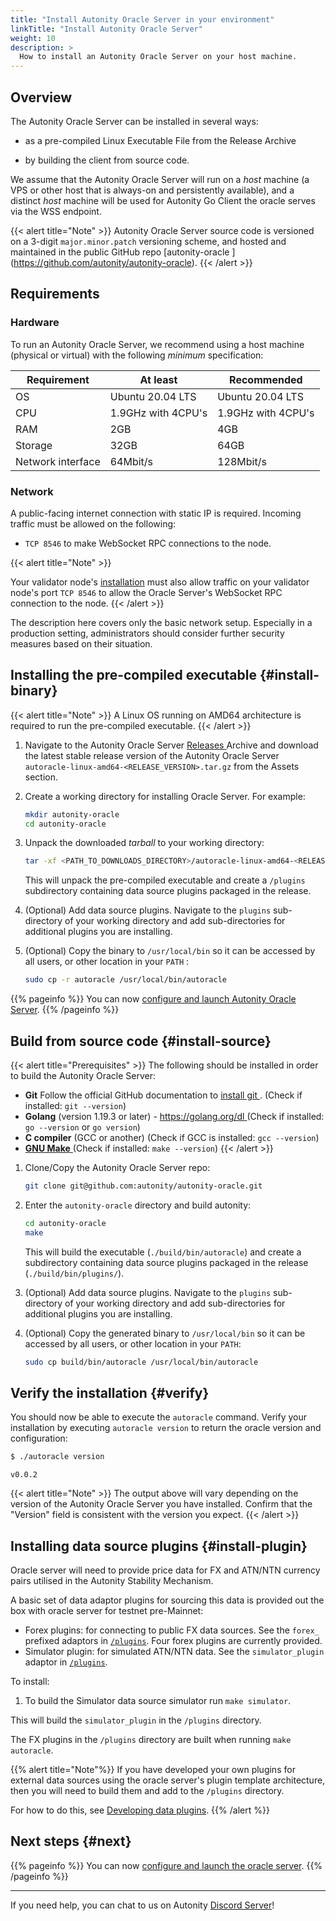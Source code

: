 ```yaml
---
title: "Install Autonity Oracle Server in your environment"
linkTitle: "Install Autonity Oracle Server"
weight: 10
description: >
  How to install an Autonity Oracle Server on your host machine.
---
```


## Overview

The Autonity Oracle Server can be installed in several ways:

- as a pre-compiled Linux Executable File from the Release Archive
<!-- - in a Docker container -->
- by building the client from source code.

We assume that the Autonity Oracle Server will run on a _host_ machine (a VPS or other host that is always-on and persistently available), and a distinct _host_ machine will be used for Autonity Go Client the oracle serves via the WSS endpoint.

{{< alert title="Note" >}}
Autonity Oracle Server source code is versioned on a 3-digit `major.minor.patch` versioning scheme, and hosted and maintained in the public GitHub repo [autonity-oracle <i class='fas fa-external-link-alt'></i>] (https://github.com/autonity/autonity-oracle).
{{< /alert >}}

## Requirements

### Hardware

To run an Autonity Oracle Server, we recommend using a host machine (physical or virtual) with the following _minimum_ specification:

| Requirement	 | At least | Recommended|
|-------------|----------|------------|
| OS | Ubuntu 20.04 LTS | Ubuntu 20.04 LTS |
| CPU |1.9GHz with 4CPU's |  1.9GHz with 4CPU's |
| RAM |2GB |  4GB |
| Storage |32GB |  64GB |
| Network interface	| 64Mbit/s |  128Mbit/s |

### Network

A public-facing internet connection with static IP is required.  Incoming traffic must be allowed on the following:

* `TCP 8546` to make WebSocket RPC connections to the node.

{{< alert title="Note" >}}

Your validator node's [installation](/node-operators/install-aut/#network) must also allow traffic on your validator node's port `TCP 8546` to allow the Oracle Server's WebSocket RPC connection to the node.
{{< /alert >}}

The description here covers only the basic network setup. Especially in a production setting, administrators should consider further security measures based on their situation.

## Installing the pre-compiled executable {#install-binary}

{{< alert title="Note" >}}
  A Linux OS running on AMD64 architecture is required to run the pre-compiled executable.
{{< /alert >}}

1. Navigate to the Autonity Oracle Server [Releases <i class='fas fa-external-link-alt'></i>](https://github.com/autonity/autonity-oracle/releases) Archive and download the latest stable release version of the Autonity Oracle Server `autoracle-linux-amd64-<RELEASE_VERSION>.tar.gz` from the Assets section.

2. Create a working directory for installing Oracle Server. For example:

    ```bash
    mkdir autonity-oracle
    cd autonity-oracle
    ```

3. Unpack the downloaded _tarball_ to your working directory:

    ```bash
    tar -xf <PATH_TO_DOWNLOADS_DIRECTORY>/autoracle-linux-amd64-<RELEASE_VERSION>.tar.gz
    ```
    This will unpack the pre-compiled executable and create a `/plugins` subdirectory containing data source plugins packaged in the release.

4. (Optional) Add data source plugins. Navigate to the `plugins` sub-directory of your working directory and add sub-directories for additional plugins you are installing.

5. (Optional) Copy the binary to `/usr/local/bin` so it can be accessed by all users, or other location in your `PATH` :

    ```bash
    sudo cp -r autoracle /usr/local/bin/autoracle
    ```

{{% pageinfo %}}
You can now [configure and launch Autonity Oracle Server](/oracle/run-oracle/#run-binary).
{{% /pageinfo %}}

<!--
## Installing the Docker image {#install-docker}

{{< alert title="Note" >}}
Follow the official Docker documentation to [install Docker <i class='fas fa-external-link-alt'></i>](https://docs.docker.com/engine/install/) onto the host machine and [follow the post-installation steps <i class='fas fa-external-link-alt'></i>](https://docs.docker.com/engine/install/linux-postinstall/) to customise for your environment.

By default Docker needs to be run with `sudo`. To avoid using root privileges in the terminal (and error messages if you forget to use `sudo`), consider following the step to [Manage Docker as a non-root user <i class='fas fa-external-link-alt'></i>](https://docs.docker.com/engine/install/linux-postinstall/#manage-docker-as-a-non-root-user).

Consider also [configuring Docker to start on boot <i class='fas fa-external-link-alt'></i>](https://docs.docker.com/engine/install/linux-postinstall/#configure-docker-to-start-on-boot).
{{< /alert >}}

{{< alert title="Optional but recommended" >}}

To limit the size of the log files, add the following to the file `/etc/docker/daemon.json` (create it if it does not exist):

```json
{
  "log-driver": "json-file",
  "log-opts": {
    "max-size": "500m",
    "max-file": "20"
  }
}
```

Restart the Docker service to ensure the change is reflected:

``` bash
sudo systemctl restart docker
```
{{< /alert >}}

1. Pull the Autonity Go Client image from the Github Container Registry:
    ```bash
    docker pull ghcr.io/autonity/autonity:latest
    ```

   (where `latest` can be replaced with another version)

   {{< alert title="Note" >}}
   For more information on using and pulling Docker images from GHCR, see GitHub docs [Working with the container registry <i class='fas fa-external-link-alt'></i>](https://docs.github.com/en/packages/working-with-a-github-packages-registry/working-with-the-container-registry).
   {{< /alert >}}

1. Verify the authenticity of the Autonity Docker images against the official [image digests <i class='fas fa-external-link-alt'></i>](https://github.com/autonity/autonity/pkgs/container/autonity/versions):

    ```bash
    docker images --digests ghcr.io/autonity/autonity
    REPOSITORY                               TAG       DIGEST                                                                    IMAGE ID       CREATED        SIZE
    ghcr.io/autonity/autonity                latest    sha256:0eb561ce19ed3617038b022db89586f40abb9580cb0c4cd5f28a7ce74728a3d4   3375da450343   3 weeks ago    51.7MB
    ```
-->
<!-- TODO: Check this works

If using Docker, the setup of the image can be verified with:

```bash
$ docker run --rm ghcr.io/autonity/autonity:latest version
```
```
Autonity
Version: 0.10.1
Architecture: amd64
Protocol Versions: [66]
Go Version: go1.17.10
Operating System: linux
GOPATH=
GOROOT=/usr/local/go
```
-->
<!--
{{% pageinfo %}}
You can now [configure and launch oracle server](/oracle/run-oracle/#run-docker).
{{% /pageinfo %}}
-->
## Build from source code {#install-source}

{{< alert title="Prerequisites" >}}
The following should be installed in order to build the Autonity Oracle Server:
- **Git** Follow the official GitHub documentation to [install git <i class='fas fa-external-link-alt'></i>](https://git-scm.com/book/en/v2/Getting-Started-Installing-Git). (Check if installed:  `git --version`)
- **Golang** (version 1.19.3 or later) - [https://golang.org/dl <i class='fas fa-external-link-alt'></i>](https://golang.org/dl) (Check if installed:  `go --version` or `go version`)
- **C compiler** (GCC or another) (Check if GCC is installed:  `gcc --version`)
- [**GNU Make** <i class='fas fa-external-link-alt'></i>](https://www.gnu.org/software/make/) (Check if installed:  `make --version`)
{{< /alert >}}


1. Clone/Copy the Autonity Oracle Server repo:

    ```bash
    git clone git@github.com:autonity/autonity-oracle.git
    ```

2. Enter the `autonity-oracle` directory and build autonity:

    ```bash
    cd autonity-oracle
    make
    ```
    
    This will build the executable (`./build/bin/autoracle`) and create a subdirectory containing data source plugins packaged in the release (`./build/bin/plugins/`).

4. (Optional) Add data source plugins. Navigate to the `plugins` sub-directory of your working directory and add sub-directories for additional plugins you are installing.

5. (Optional) Copy the generated binary to `/usr/local/bin` so it can be accessed by all users, or other location in your `PATH`:

    ```bash
    sudo cp build/bin/autoracle /usr/local/bin/autoracle
    ```

## Verify the installation {#verify}

You should now be able to execute the `autoracle` command.  Verify your installation by executing `autoracle version` to return the oracle version and configuration:

```bash
$ ./autoracle version
```
```
v0.0.2
```

{{< alert title="Note" >}}
The output above will vary depending on the version of the Autonity Oracle Server you have installed.  Confirm that the "Version" field is consistent with the version you expect.
{{< /alert >}}

## Installing data source plugins {#install-plugin}

Oracle server will need to provide price data for FX and ATN/NTN currency pairs utilised in the Autonity Stability Mechanism.

A basic set of data adaptor plugins for sourcing this data is provided out the box with oracle server for testnet pre-Mainnet:

- Forex plugins: for connecting to public FX data sources. See the `forex_` prefixed adaptors in [`/plugins`<i class='fas fa-external-link-alt'></i>](https://github.com/autonity/autonity-oracle/tree/master/plugins). Four forex plugins are currently provided.
- Simulator plugin: for simulated ATN/NTN data. See the `simulator_plugin` adaptor in [`/plugins`<i class='fas fa-external-link-alt'></i>](https://github.com/autonity/autonity-oracle/tree/master/plugins). 

To install:

1. To build the Simulator data source simulator run `make simulator`.

This will build the `simulator_plugin` in the `/plugins` directory.

The FX plugins in the `/plugins` directory are built when running `make autoracle`.

{{% alert title="Note"%}}
If you have developed your own plugins for external data sources using the oracle server's plugin template architecture, then you will need to build them and add to the `/plugins` directory.

For how to do this, see [Developing data plugins](/concepts/oracle-network/#developing-data-plugins).
{{% /alert %}}


## Next steps {#next}

{{% pageinfo %}}
You can now [configure and launch the oracle server](/oracle/run-oracle/#run-binary).
{{% /pageinfo %}}

------------------------------------------------

If you need help, you can chat to us on Autonity [Discord Server](https://discord.gg/autonity)!
